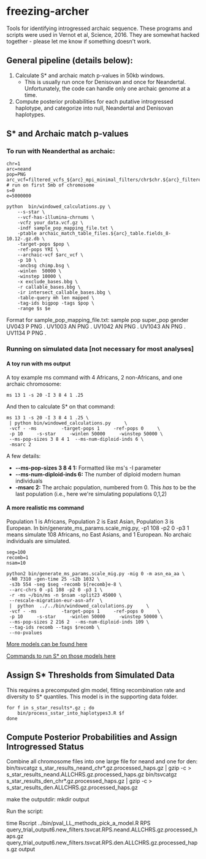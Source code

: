 # freezing-archer

Tools for identifying introgressed archaic sequence.  These programs and scripts were used in Vernot et al, Science, 2016.  They are somewhat hacked together - please let me know if something doesn't work.

## General pipeline (details below):

1. Calculate S* and archaic match p-values in 50kb windows.
    - This is usually run once for Denisovan and once for Neandertal. Unfortunately, the code can handle only one archaic genome at a time.
2. Compute posterior probabilities for each putative introgressed haplotype, and categorize into null, Neandertal and Denisovan haplotypes.

## S* and Archaic match p-values

### To run with Neanderthal as archaic:

    chr=1
    arc=neand
    pop=PNG
    arc_vcf=filtered_vcfs_${arc}_mpi_minimal_filters/chr$chr.${arc}_filtered.vcf.gz
    # run on first 5mb of chromosome
    s=0
    e=5000000
    
    python  bin/windowed_calculations.py \
        --s-star \
        --vcf-has-illumina-chrnums \
        -vcfz your_data.vcf.gz \
        -indf sample_pop_mapping_file.txt \
        -ptable archaic_match_table_files.${arc}_table.fields_8-10.12-.gz.db \
        -target-pops $pop \
        -ref-pops YRI \
        --archaic-vcf $arc_vcf \
        -p 10 \
        -ancbsg chimp.bsg \
        -winlen  50000 \
        -winstep 10000 \
        -x exclude_bases.bbg \
        -r callable_bases.bbg \
        -ir intersect_callable_bases.bbg \
        -table-query mh len mapped \
        -tag-ids bigpop -tags $pop \
        -range $s $e

Format for sample_pop_mapping_file.txt:
    sample  pop     super_pop       gender
    UV043   P       PNG     .
    UV1003  AN      PNG     .
    UV1042  AN      PNG     .
    UV1043  AN      PNG     .
    UV1134  P       PNG     .


### Running on simulated data [not necessary for most analyses]

#### A toy run with ms output

A toy example ms command with 4 Africans, 2 non-Africans, and one archaic chromosome:

    ms 13 1 -s 20 -I 3 8 4 1 .25

And then to calculate S* on that command:

    ms 13 1 -s 20 -I 3 8 4 1 .25 \
     | python bin/windowed_calculations.py     \
     -vcf - -ms         -target-pops 1     -ref-pops 0     \
     -p 10     -s-star     -winlen 50000     -winstep 50000 \
     --ms-pop-sizes 3 8 4 1  --ms-num-diploid-inds 6 \
     -msarc 2

A few details:
* **--ms-pop-sizes 3 8 4 1:** Formatted like ms's -I parameter
* **--ms-num-diploid-inds 6:** The number of diploid modern human individuals
* **-msarc 2:** The archaic population, numbered from 0.  This *has* to be the last population (i.e., here we're simulating populations 0,1,2)

#### A more realistic ms command

Population 1 is Africans, Population 2 is East Asian, Population 3 is European.  In bin/generate_ms_params.scale_mig.py, -p1 108 -p2 0 -p3 1 means simulate 108 Africans, no East Asians, and 1 European.  No archaic individuals are simulated.

    seg=100
    recomb=1
    nsam=10

    python2 bin/generate_ms_params.scale_mig.py -mig 0 -m asn_ea_aa \
     -N0 7310 -gen-time 25 -s2b 1032 \
     -s3b 554 -seg $seg -recomb ${recomb}e-8 \
     --arc-chrs 0 -p1 108 -p2 0 -p3 1 \
     -r -ms ~/bin/ms -n $nsam -split23 45000 \
     --rescale-migration-eur-asn-afr  \
     |  python  ../../bin/windowed_calculations.py     \
     -vcf - -ms         -target-pops 1     -ref-pops 0     \
     -p 10     -s-star     -winlen 50000     -winstep 50000 \
     --ms-pop-sizes 2 216 2  --ms-num-diploid-inds 109 \
     --tag-ids recomb --tags $recomb \
     --no-pvalues

[More models can be found here](experiments/null_models/ms_models)

[Commands to run S* on those models here](experiments/null_models/bin/submit_null_model_grid_simulations.sh)


## Assign S* Thresholds from Simulated Data

This requires a precomputed glm model, fitting recombination rate and diversity to S* quantiles.  This model is in the supporting data folder.

    for f in s_star_results*.gz ; do
        bin/process_sstar_into_haplotypes3.R $f
    done

## Compute Posterior Probabilities and Assign Introgressed Status

Combine all chromosome files into one large file for neand and one for den:
    bin/tsvcatgz s_star_results_neand_chr*.gz.processed_haps.gz | gzip -c > s_star_results_neand.ALLCHRS.gz.processed_haps.gz
    bin/tsvcatgz s_star_results_den_chr*.gz.processed_haps.gz | gzip -c > s_star_results_den.ALLCHRS.gz.processed_haps.gz

make the outputdir:
mkdir output

Run the script:

time Rscript ../bin/pval_LL_methods_pick_a_model.R RPS query_trial_output6.new_filters.tsvcat.RPS.neand.ALLCHRS.gz.processed_haps.gz query_trial_output6.new_filters.tsvcat.RPS.den.ALLCHRS.gz.processed_haps.gz output
